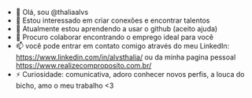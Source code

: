 - 👋 Olá, sou @thaliaalvs
- 👀 Estou interessado em criar conexões e encontrar talentos 
- 🌱 Atualmente estou aprendendo a usar o github (aceito ajuda)
- 💞️ Procuro colaborar encontrando o emprego ideal para você
- 📫 você pode entrar em contato comigo através do meu LinkedIn: https://www.linkedin.com/in/alvsthalia/ ou da minha pagina pessoal https://www.realizecomproposito.com.br/
- ⚡ Curiosidade: comunicativa, adoro conhecer novos perfis, a louca do bicho, amo o meu trabalho <3 
